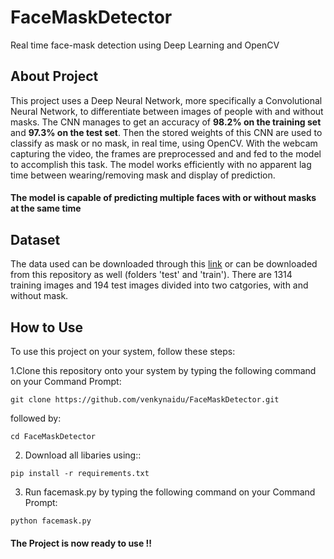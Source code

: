 # FaceMaskDetector
Real time face-mask detection using Deep Learning and OpenCV

## About Project
This project uses a Deep Neural Network, more specifically a Convolutional Neural Network, to differentiate between images of people with and without masks. The CNN manages to get 
an accuracy of **98.2% on the training set** and **97.3% on the test set**. Then the stored weights of this CNN are used to classify as mask or no mask, in real time, using OpenCV.
With the webcam capturing the video, the frames are preprocessed and and fed to the model to accomplish this task. The model works efficiently with no apparent lag time between
wearing/removing mask and display of prediction.

#### The model is capable of predicting multiple faces with or without masks at the same time


## Dataset

The data used can be downloaded through this [link](https://drive.google.com/drive/folders/1TyNylmL_pIbivFIA0ec7kj4cEk3HBXbV?usp=sharing) or can be downloaded from this repository as well (folders 'test' and 
'train'). There are 1314 training images and 194 test images divided into two catgories, with and without mask.

## How to Use

To use this project on your system, follow these steps:

1.Clone this repository onto your system by typing the following command on your Command Prompt:

```
git clone https://github.com/venkynaidu/FaceMaskDetector.git
```
followed by:

```
cd FaceMaskDetector
```

2. Download all libaries using::
```
pip install -r requirements.txt
```

3. Run facemask.py by typing the following command on your Command Prompt:
```
python facemask.py
```

#### The Project is now ready to use !!


